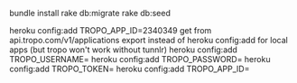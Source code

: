 bundle install
rake db:migrate
rake db:seed

heroku config:add TROPO_APP_ID=2340349
get from api.tropo.com/v1/applications
export instead of heroku config:add for local apps (but tropo won't work without tunnlr)
heroku config:add TROPO_USERNAME=
heroku config:add TROPO_PASSWORD=
heroku config:add TROPO_TOKEN=
heroku config:add TROPO_APP_ID=
